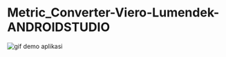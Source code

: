 # Metric_Converter-Viero-Lumendek-ANDROIDSTUDIO

![gif demo aplikasi](https://github.com/vierolumendek/Metric_Converter-Viero-Lumendek-ANDROIDSTUDIO/assets/94845251/496cd479-8f72-48e6-be3d-77b06a083b1c)
